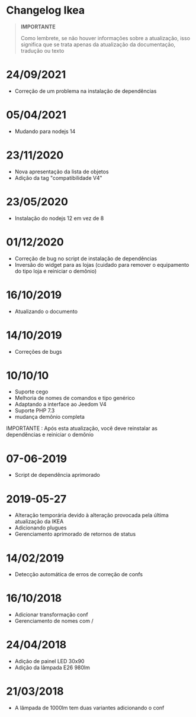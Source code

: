 # Changelog Ikea

>**IMPORTANTE**
>
>Como lembrete, se não houver informações sobre a atualização, isso significa que se trata apenas da atualização da documentação, tradução ou texto

# 24/09/2021

- Correção de um problema na instalação de dependências

# 05/04/2021

- Mudando para nodejs 14

# 23/11/2020

- Nova apresentação da lista de objetos
- Adição da tag "compatibilidade V4"

# 23/05/2020

- Instalação do nodejs 12 em vez de 8

# 01/12/2020

- Correção de bug no script de instalação de dependências
- Inversão do widget para as lojas (cuidado para remover o equipamento do tipo loja e reiniciar o demônio)

# 16/10/2019

- Atualizando o documento

# 14/10/2019

- Correções de bugs

# 10/10/10

- Suporte cego
- Melhoria de nomes de comandos e tipo genérico
- Adaptando a interface ao Jeedom V4
- Suporte PHP 7.3
- mudança demônio completa

IMPORTANTE : Após esta atualização, você deve reinstalar as dependências e reiniciar o demônio

# 07-06-2019

- Script de dependência aprimorado

# 2019-05-27

- Alteração temporária devido à alteração provocada pela última atualização da IKEA
- Adicionando plugues
- Gerenciamento aprimorado de retornos de status

# 14/02/2019

- Detecção automática de erros de correção de confs

# 16/10/2018
- Adicionar transformação conf
- Gerenciamento de nomes com /

# 24/04/2018

- Adição de painel LED 30x90
- Adição da lâmpada E26 980lm

# 21/03/2018

- A lâmpada de 1000lm tem duas variantes adicionando o conf
